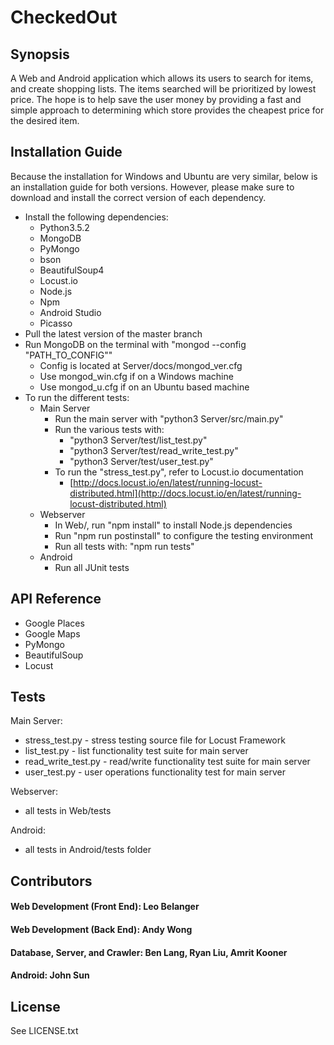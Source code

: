 # CheckedOut

## **Synopsis**

A Web and Android application which allows its users to search for items, and create shopping lists. The items searched will be prioritized by lowest price. The hope is to help save the user money by providing a fast and simple approach to determining which store provides the cheapest price for the desired item.

## **Installation**  **Guide**

Because the installation for Windows and Ubuntu are very similar, below is an installation guide for both versions. However, please make sure to download and install the correct version of each dependency.

- Install the following dependencies:
  - Python3.5.2
  - MongoDB
  - PyMongo
  - bson
  - BeautifulSoup4
  - Locust.io
  - Node.js
  - Npm
  - Android Studio
  - Picasso
- Pull the latest version of the master branch
- Run MongoDB on the terminal with &quot;mongod --config &quot;PATH\_TO\_CONFIG&quot;&quot;
  - Config is located at Server/docs/mongod\_ver.cfg
  - Use mongod\_win.cfg if on a Windows machine
  - Use mongod\_u.cfg if on an Ubuntu based machine
- To run the different tests:
  - Main Server
    - Run the main server with &quot;python3 Server/src/main.py&quot;
    - Run the various tests with:
      - &quot;python3 Server/test/list\_test.py&quot;
      - &quot;python3 Server/test/read\_write\_test.py&quot;
      - &quot;python3 Server/test/user\_test.py&quot;
    - To run the &quot;stress\_test.py&quot;, refer to Locust.io documentation
      - [http://docs.locust.io/en/latest/running-locust-distributed.html](http://docs.locust.io/en/latest/running-locust-distributed.html)
  - Webserver
    - In Web/, run &quot;npm install&quot; to install Node.js dependencies
    - Run &quot;npm run postinstall&quot; to configure the testing environment
    - Run all tests with: &quot;npm run tests&quot;
  - Android
    - Run all JUnit tests

## **API Reference**

- Google Places
- Google Maps
- PyMongo
- BeautifulSoup
- Locust

## **Tests**

Main Server:

- stress\_test.py - stress testing source file for Locust Framework
- list\_test.py - list functionality test suite for main server
- read\_write\_test.py - read/write functionality test suite for main server
- user\_test.py - user operations functionality test for main server

Webserver:

- all tests in Web/tests

Android:

- all tests in Android/tests folder

## **Contributors**

#### **Web Development (Front End)**: Leo Belanger

#### **Web Development (Back End):** Andy Wong

#### **Database, Server, and Crawler:** Ben Lang, Ryan Liu, Amrit Kooner

#### **Android:** John Sun

## **License**

See LICENSE.txt
